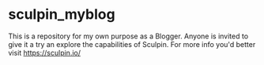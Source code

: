 # sculpin_myblog
This is a repository for my own purpose as a Blogger. Anyone is invited to give it a try an explore the capabilities of Sculpin. For more info you'd better visit https://sculpin.io/
